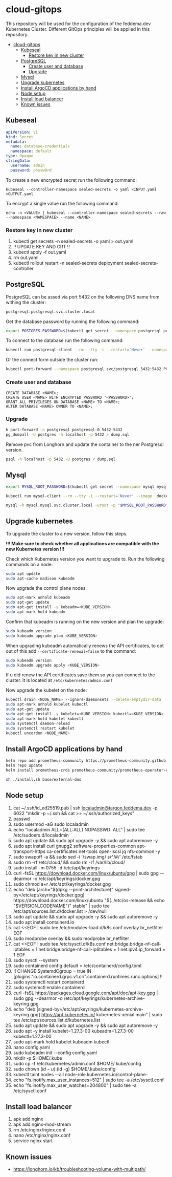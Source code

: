 # cloud-gitops

This repository will be used for the configuration of the feddema.dev Kubernetes Cluster. Different GitOps principles will be applied in this repository.

<!-- TOC -->
* [cloud-gitops](#cloud-gitops)
  * [Kubeseal](#kubeseal)
    * [Restore key in new cluster](#restore-key-in-new-cluster)
  * [PostgreSQL](#postgresql)
    * [Create user and database](#create-user-and-database)
    * [Upgrade](#upgrade)
  * [Mysql](#mysql)
  * [Upgrade kubernetes](#upgrade-kubernetes)
  * [Install ArgoCD applications by hand](#install-argocd-applications-by-hand)
  * [Node setup](#node-setup)
  * [Install load balancer](#install-load-balancer)
  * [Known issues](#known-issues)
<!-- TOC -->

## Kubeseal

```yaml
apiVersion: v1
kind: Secret
metadata:
  name: database-credentials
  namespace: default
type: Opaque
stringData:
  username: admin
  password: p4ssw0rd
```

To create a new encrypted secret run the following command:

```shell
kubeseal --controller-namespace sealed-secrets -o yaml <INPUT.yaml >OUTPUT.yaml
```

To encrypt a single value run the following command:

```shell
echo -n <VALUE> | kubeseal --controller-namespace sealed-secrets --raw --namespace <NAMESPACE> --name <NAME>
```

### Restore key in new cluster

1. kubectl get secrets -n sealed-secrets -o yaml > out.yaml
2. !! UPDATE KEY AND CRT !!
3. kubectl apply -f out.yaml
4. rm out.yaml
5. kubectl rollout restart -n sealed-secrets deployment sealed-secrets-controller

## PostgreSQL

PostgreSQL can be assed via port 5432 on the following DNS name from withing the cluster:

```md
postgresql.postgresql.svc.cluster.local
```

Get the database password by running the following command:

```bash
export POSTGRES_PASSWORD=$(kubectl get secret --namespace postgresql postgresql-credentials -o jsonpath="{.data.postgres-password}" | base64 -d)
```

To connect to the database run the following command: 

```bash
kubectl run postgresql-client --rm --tty -i --restart='Never' --namespace postgresql --image docker.io/bitnami/postgresql:latest --env="PGPASSWORD=$POSTGRES_PASSWORD" --command -- psql --host postgresql -U postgres -d postgres -p 5432
```

Or the connect form outside the cluster run:

```bash
kubectl port-forward --namespace postgresql svc/postgresql 5432:5432 PGPASSWORD="$POSTGRES_PASSWORD" psql --host 127.0.0.1 -U postgres -d postgres -p 5432
```

### Create user and database

```psql
CREATE DATABASE <NAME>;
CREATE USER <NAME> WITH ENCRYPTED PASSWORD '<PASSWORD>';
GRANT ALL PRIVILEGES ON DATABASE <NAME> TO <NAME>;
ALTER DATABASE <NAME> OWNER TO <NAME>;
```

### Upgrade

```bash
k port-forward -n postgresql postgresql-0 5432:5432
pg_dumpall -U postgres -h localhost -p 5432 > dump.sql
```

Remove pvc from Longhorn and update the container to the ner Postgresql version.

```bash
psql -h localhost -p 5432 -U postgres < dump.sql
```

## Mysql

```bash
export MYSQL_ROOT_PASSWORD=$(kubectl get secret --namespace mysql mysql-credentials -o jsonpath="{.data.mysql-root-password}" | base64 -d)
```

```bash
kubectl run mysql-client --rm --tty -i --restart='Never' --image  docker.io/bitnami/mysql:8.0.30-debian-11-r15 --namespace mysql --env MYSQL_ROOT_PASSWORD=$MYSQL_ROOT_PASSWORD --command -- bash
```

```bash
mysql -h mysql.mysql.svc.cluster.local -uroot -p "$MYSQL_ROOT_PASSWORD"
```

## Upgrade kubernetes

To upgrade the cluster to a new version, follow this steps.

**!!! Make sure to check whether all applications are compatible with the new Kubernetes version !!!**

Check which Kubernetes version you want to upgrade to.
Run the following commands on a node:

```bash
sudo apt update
sudo apt-cache madison kubeadm
```

Now upgrade the control plane nodes:

```bash
sudo apt-mark unhold kubeadm
sudo apt-get update
sudo apt-get install -y kubeadm=<KUBE_VERSION>
sudo apt-mark hold kubeadm
```

Confirm that kubeadm is running on the new version and plan the upgrade:

```bash
sudo kubeadm version
sudo kubeadm upgrade plan <KUBE_VERSION>
```

When upgrading kubeadm automatically renews the API certificates, to opt out of this add `--certificate-renewal=false` to the command:

```bash
sudo kubeadm version
sudo kubeadm upgrade apply <KUBE_VERSION>
```

If u did renew the API certificates save them so you can connect to the cluster. It is located at `/etc/kubernetes/admin.conf`

Now upgrade the kubelet on the node:

```bash
kubectl drain <NODE_NAME> --ignore-daemonsets --delete-emptydir-data
sudo apt-mark unhold kubelet kubectl
sudo apt-get update
sudo apt-get install -y kubelet=<KUBE_VERSION> kubectl=<KUBE_VERSION>
sudo apt-mark hold kubelet kubectl
sudo systemctl daemon-reload
sudo systemctl restart kubelet
kubectl uncordon <NODE_NAME>
```

## Install ArgoCD applications by hand

```bash
helm repo add prometheus-community https://prometheus-community.github.io/helm-charts
helm repo update
helm install prometheus-crds prometheus-community/prometheus-operator-crds
```

```bash
sh ./install.sh base/external-dns
```

## Node setup

1. cat ~/.ssh/id_ed25519.pub | ssh localadmin@targon.feddema.dev -p 6022 "mkdir -p ~/.ssh && cat >> ~/.ssh/authorized_keys"
2. passwd
3. sudo usermod -aG sudo localadmin
4. echo "localadmin ALL=(ALL:ALL) NOPASSWD: ALL" | sudo tee /etc/sudoers.d/localadmin
5. sudo apt update && sudo apt upgrade -y && sudo apt autoremove -y
6. sudo apt install curl gnupg2 software-properties-common apt-transport-https ca-certificates net-tools open-iscsi jq nfs-common -y
7. sudo swapoff -a && sudo sed -i '/swap.img/ s/^/#/' /etc/fstab
8. sudo rm -rf /etc/cloud/ && sudo rm -rf /var/lib/cloud/
9. sudo install -m 0755 -d /etc/apt/keyrings
10. curl -fsSL https://download.docker.com/linux/ubuntu/gpg | sudo gpg --dearmor -o /etc/apt/keyrings/docker.gpg
11. sudo chmod a+r /etc/apt/keyrings/docker.gpg
12. echo "deb [arch="$(dpkg --print-architecture)" signed-by=/etc/apt/keyrings/docker.gpg] https://download.docker.com/linux/ubuntu "$(. /etc/os-release && echo "$VERSION_CODENAME")" stable" | sudo tee /etc/apt/sources.list.d/docker.list > /dev/null
13. sudo apt update && sudo apt upgrade -y && sudo apt autoremove -y
14. sudo apt install containerd.io 
15. cat <<EOF | sudo tee /etc/modules-load.d/k8s.conf
    overlay
    br_netfilter
    EOF
15. sudo modprobe overlay && sudo modprobe br_netfilter
16. cat <<EOF | sudo tee /etc/sysctl.d/k8s.conf
    net.bridge.bridge-nf-call-iptables  = 1
    net.bridge.bridge-nf-call-ip6tables = 1
    net.ipv4.ip_forward                 = 1
    EOF
17. sudo sysctl --system
18. sudo containerd config default > /etc/containerd/config.toml
19. !! CHANGE SystemdCgroup = true IN \[plugins."io.containerd.grpc.v1.cri".containerd.runtimes.runc.options] !!
20. sudo systemctl restart containerd
21. sudo systemctl enable containerd
22. curl -fsSL https://packages.cloud.google.com/apt/doc/apt-key.gpg | sudo gpg --dearmor -o /etc/apt/keyrings/kubernetes-archive-keyring.gpg
23. echo "deb [signed-by=/etc/apt/keyrings/kubernetes-archive-keyring.gpg] https://apt.kubernetes.io/ kubernetes-xenial main" | sudo tee /etc/apt/sources.list.d/kubernetes.list
24. sudo apt update && sudo apt upgrade -y && sudo apt autoremove -y
25. sudo apt -y install kubelet=1.27.3-00 kubeadm=1.27.3-00 kubectl=1.27.3-00
26. sudo apt-mark hold kubelet kubeadm kubectl
27. nano config.yaml
28. sudo kubeadm init --config config.yaml
29. mkdir -p $HOME/.kube
30. sudo cp -f /etc/kubernetes/admin.conf $HOME/.kube/config
31. sudo chown $(id -u):$(id -g) $HOME/.kube/config
32. kubectl taint nodes --all node-role.kubernetes.io/control-plane-
33. echo "fs.inotify.max_user_instances=512" | sudo tee -a /etc/sysctl.conf
34. echo "fs.inotify.max_user_watches=204800" | sudo tee -a /etc/sysctl.conf

## Install load balancer

1. apk add nginx
2. apk add nginx-mod-stream
3. rm /etc/nginx/nginx.conf
4. nano /etc/nginx/nginx.conf
6. service nginx start

## Known issues

- https://longhorn.io/kb/troubleshooting-volume-with-multipath/
